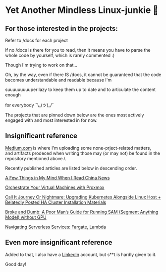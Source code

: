 # Yet Another Mindless Linux-junkie :zany_face:

## For those interested in the projects:


Refer to /docs for each project

If no /docs is there for you to read, then it means you have to parse the whole code by yourself, which is rarely commented :)

Though I'm trying to work on that...

Oh, by the way, even if there IS /docs, it cannot be guaranteed that the code becomes  understandable and readable because I'm

suuuuuuuuuper lazy to keep them up to date and to articulate the content enough

for everybody ¯\\\_(ツ)_/¯

The projects that are pinned down below are the ones most actively engaged with and most interested in for now.


## Insignificant reference


[Medium.com](https://medium.com/@seantywork) is where I'm uploading some none-prject-related matters,\
and artifacts prodeced when writing those may (or may not) be found in the repository mentioned above.\

Recently published articles are listed below in descending order.

[A Few Things in My Mind When I Read China News](https://medium.com/@seantywork/a-few-things-in-my-mind-when-i-read-china-news-c3c561b0ca14)

[Orchestrate Your Virtual Machines with Proxmox](https://medium.com/@seantywork/orchestrate-your-virtual-machines-with-proxmox-b960963d4345)

[Call It Journey Or Nightmare: Upgrading Kubernetes Alongside Linux Host + Belatedly Posted HA Cluster Installation Materials](https://medium.com/@seantywork/call-it-journey-or-nightmare-upgrading-kubernetes-alongside-linux-host-belatedly-posted-ha-f253d4191572)

[Broke and Dumb: A Poor Man’s Guide for Running SAM (Segment Anything Model) without GPU](https://medium.com/@seantywork/broke-and-dumb-a-poor-mans-guide-for-running-sam-segment-anything-model-without-gpu-b865301906b4)

[Navigating Serverless Services: Fargate, Lambda](https://medium.com/@seantywork/navigating-serverless-services-fargate-lambda-3ac0cb34dc1)


## Even more insignificant reference

Added to that, I also have a [Linkedin](https://www.linkedin.com/in/sean-taehoon-yoon/) account, but s**t is hardly given to it.

Good day!





